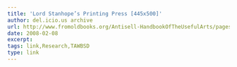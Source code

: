 ```yaml
---
title: 'Lord Stanhope’s Printing Press [445x500]'
author: del.icio.us archive
url: http://www.fromoldbooks.org/Antisell-HandbookOfTheUsefulArts/pages/0493-Printing-Press/
date: 2008-02-08
excerpt: 
tags: link,Research,TAWBSD
type: link
---
```

